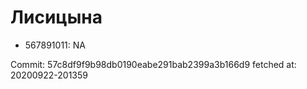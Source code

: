 # Лисицына
- 567891011: NA

Commit: 57c8df9f9b98db0190eabe291bab2399a3b166d9
 fetched at: 20200922-201359
